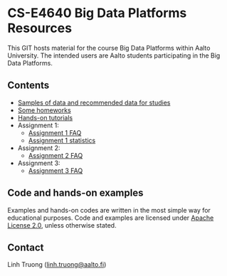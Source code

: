 # CS-E4640 Big Data Platforms Resources

This GIT hosts material for the course Big Data Platforms within Aalto University. The intended users are Aalto students participating in the Big Data Platforms.

 ## Contents

 * [Samples of data and recommended data for studies](data/)
 * [Some homeworks](homeworks/)
 * [Hands-on tutorials](tutorials/)
 * Assignment 1:
   - [Assignment 1 FAQ](assignment1-faq.md)
   - [Assignment 1 statistics](assignments/assignment1/)
 * Assignment 2:
   - [Assignment 2 FAQ](assignment2-faq.md)
 * Assignment 3:
   - [Assignment 3 FAQ](assigments/assignment3/assignment3-faq.md)


## Code and hands-on examples

Examples and hands-on codes are written in the most simple way for educational purposes. Code and examples are licensed under [Apache License 2.0](APACHE-LICENSE-2.0.txt), unless otherwise stated.

## Contact

Linh Truong (linh.truong@aalto.fi)
